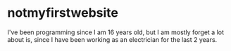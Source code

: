 # notmyfirstwebsite
I've been programming since I am 16 years old, but I am mostly forget a lot about is, since I have been working as an electrician for the last 2 years.
